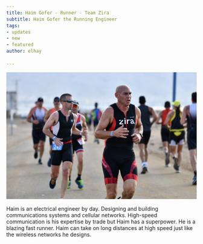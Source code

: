 ```yaml
---
title: Haim Gofer - Runner - Team Zira
subtitle: Haim Gofer the Running Engineer
tags:
- updates
- new
- featured
author: elhay

---
```

![](/uploads/haim-gofer.jpeg)

Haim is an electrical engineer by day. Designing and building communications systems and cellular networks. High-speed communication is his expertise by trade but Haim has a superpower. He is a blazing fast runner. Haim can take on long distances at high speed just like the wireless networks he designs.